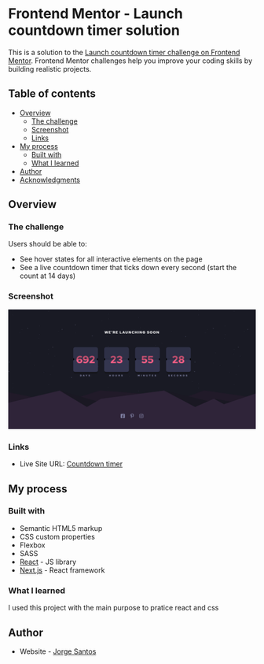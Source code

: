 # Frontend Mentor - Launch countdown timer solution

This is a solution to the [Launch countdown timer challenge on Frontend Mentor](https://www.frontendmentor.io/challenges/launch-countdown-timer-N0XkGfyz-). Frontend Mentor challenges help you improve your coding skills by building realistic projects.

## Table of contents

- [Overview](#overview)
  - [The challenge](#the-challenge)
  - [Screenshot](#screenshot)
  - [Links](#links)
- [My process](#my-process)
  - [Built with](#built-with)
  - [What I learned](#what-i-learned)
- [Author](#author)
- [Acknowledgments](#acknowledgments)

## Overview

### The challenge

Users should be able to:

- See hover states for all interactive elements on the page
- See a live countdown timer that ticks down every second (start the count at 14 days)

### Screenshot

![](./images/Screenshot.png)

### Links

- Live Site URL: [Countdown timer](https://countdown-timer-liard.vercel.app/)

## My process

### Built with

- Semantic HTML5 markup
- CSS custom properties
- Flexbox
- SASS
- [React](https://reactjs.org/) - JS library
- [Next.js](https://nextjs.org/) - React framework

### What I learned

I used this project with the main purpose to pratice react and css

## Author

- Website - [Jorge Santos](https://www.jorgesantos.dev)
